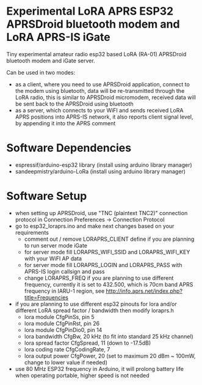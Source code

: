 # Experimental LoRA APRS ESP32 APRSDroid bluetooth modem and LoRA APRS-IS iGate
Tiny experimental amateur radio esp32 based LoRA (RA-01) APRSDroid bluetooth modem and iGate server.

Can be used in two modes: 
- as a client, where you need to use APRSDroid application, connect to the modem using bluetooth, data will be re-transmitted through the LoRA radio, this is similar to APRSDroid micromodem, received data will be sent back to the APRSDroid using bluetooth
- as a server, which connects to your WiFI and sends received LoRA APRS positions into APRS-IS network, it also reports client signal level, by appending it into the APRS comment

# Software Dependencies
- espressif/arduino-esp32 library (install using arduino library manager)
- sandeepmistry/arduino-LoRa (install using arduino library manager)

# Software Setup
- when setting up APRSDroid, use "TNC (plaintext TNC2)" connection protocol in Connection Preferences -> Connection Protocol
- go to esp32_loraprs.ino and make next changes based on your requirements
  - comment out / remove LORAPRS_CLIENT define if you are planning to run server mode iGate
  - for server mode fill LORAPRS_WIFI_SSID and LORAPRS_WIFI_KEY with your WiFI AP data
  - for server mode fill LORAPRS_LOGIN and LORAPRS_PASS with APRS-IS login callsign and pass
  - change LORAPRS_FREQ if you are planning to use different frequency, currently it is set to 432.500, which is 70cm band APRS frequency in IARU-1 region, see http://info.aprs.net/index.php?title=Frequencies
- if you are planning to use different esp32 pinouts for lora and/or different LoRA spread factor / bandwidth then modify loraprs.h
  - lora module CfgPinSs, pin 5
  - lora module CfgPinRst, pin 26
  - lora module CfgPinDio0, pin 14
  - lora bandwidth CfgBw, 20 kHz (to fit into standard 25 kHz channel)
  - lora spread factor CfgSpread, 11 (down to -17.5dB)
  - lora coding rate CfgCodingRate, 7
  - lora output power CfgPower, 20 (set to maximum 20 dBm ~ 100mW, change to lower value if needed)
- use 80 MHz ESP32 frequency in Arduino, it will prolong battery life when operating portable, higher speed is not needed
